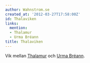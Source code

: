 ```yaml
---
author: Wahnstrom.se
created_at: '2012-03-27T17:58:00Z'
id: Thalaviken
links:
  mention:
  - Thalamur
  - Urma Bréann
title: Thalaviken
---
```


Vik mellan [Thalamur] och [Urma Bréann].

  [Thalamur]: Thalamur
  [Urma Bréann]: Urma_Bréann